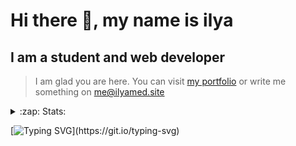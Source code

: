 # Hi there 👋, my name is ilya
## I am a student and web developer
<!-- ![I am a student and web developer](https://i.pinimg.com/originals/b9/ba/44/b9ba446cca2bb06ff1a8d49fd46581ed.jpg) -->

>I am glad you are here. You can visit [my portfolio](https://ilyamed.site/) or write me something on me@ilyamed.site 

<!-- - 🔭 I’m currently working on some pet projects
- 🤔 I’m looking for help with design...
- 🥅 2022 Goals: Find a job
- 💬 Ask me about my favourite movies 
 -->
 
<details>
  <summary>:zap: Stats:</summary>
<p><!-- https://github.com/anmol098/waka-readme-stats -->
  
![Profile Views](https://komarev.com/ghpvc/?username=Terro216&color=blueviolet)

<!--START_SECTION:waka-->
![Code Time](http://img.shields.io/badge/Code%20Time-0%20secs-blue)

**🐱 My GitHub Data** 

> 🏆 464 Contributions in the Year 2022
 > 
> 📦 128.4 kB Used in GitHub's Storage 
 > 
> 💼 Opted to Hire
 > 
> 📜 14 Public Repositories 
 > 
> 🔑 2 Private Repositories  
 > 
**I'm a Night 🦉** 

```text
🌞 Morning    30 commits     █░░░░░░░░░░░░░░░░░░░░░░░░   6.17% 
🌆 Daytime    82 commits     ████░░░░░░░░░░░░░░░░░░░░░   16.87% 
🌃 Evening    211 commits    ██████████░░░░░░░░░░░░░░░   43.42% 
🌙 Night      163 commits    ████████░░░░░░░░░░░░░░░░░   33.54%

```


📊 **This Week I Spent My Time On** 

```text
⌚︎ Time Zone: Europe/Moscow

💬 Programming Languages: 
JavaScript               12 hrs 38 mins      █████████████████████░░░░   87.47% 
SCSS                     1 hr 31 mins        ██░░░░░░░░░░░░░░░░░░░░░░░   10.56% 
Other                    16 mins             ░░░░░░░░░░░░░░░░░░░░░░░░░   1.93% 
Diff                     0 secs              ░░░░░░░░░░░░░░░░░░░░░░░░░   0.04%

🔥 Editors: 
VS Code                  14 hrs 27 mins      █████████████████████████   100.0%

🐱‍💻 Projects: 
ITLab-Projects-Front     14 hrs 27 mins      █████████████████████████   100.0%

```


 Last Updated on 24/07/2022 18:47:10 UTC
<!--END_SECTION:waka-->
  
![GitHub stats](https://github-readme-stats.vercel.app/api?username=Terro216&show_icons=true&theme=darcula)  
</p>
</details>

[![Typing SVG](https://readme-typing-svg.herokuapp.com?color=%23204829&duration=7000&lines=Wake+up%2C+Neo...)](https://git.io/typing-svg)
